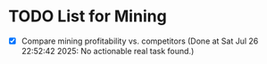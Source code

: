 # TODO List for Mining

- [x] Compare mining profitability vs. competitors  (Done at Sat Jul 26 22:52:42 2025: No actionable real task found.)